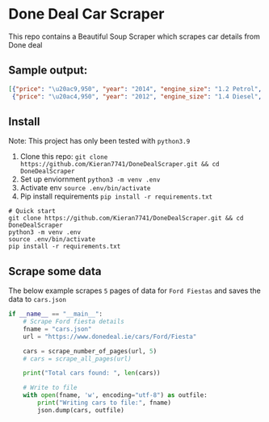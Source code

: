 # Done Deal Car Scraper

This repo contains a Beautiful Soup Scraper which scrapes car details from Done deal

## Sample output:
```json
[{"price": "\u20ac9,950", "year": "2014", "engine_size": "1.2 Petrol", "millage": "44,739 mi", "ad_age": "3 days", "location": "Dublin"},
 {"price": "\u20ac4,950", "year": "2012", "engine_size": "1.4 Diesel", "millage": "159,100 km", "ad_age": "20 hours", "location": "Dublin"}]
```

## Install
Note: This project has only been tested with `python3.9`
1. Clone this repo: `git clone https://github.com/Kieran7741/DoneDealScraper.git && cd DoneDealScraper`
2. Set up enviornment `python3 -m venv .env` 
3. Activate env `source .env/bin/activate`
4. Pip install requirements `pip install -r requirements.txt`

```shell script
# Quick start
git clone https://github.com/Kieran7741/DoneDealScraper.git && cd DoneDealScraper
python3 -m venv .env
source .env/bin/activate
pip install -r requirements.txt
```

## Scrape some data
The below example scrapes `5` pages of data for `Ford Fiestas` and saves the data to `cars.json` 
```python
if __name__ == "__main__":
    # Scrape Ford fiesta details
    fname = "cars.json"
    url = "https://www.donedeal.ie/cars/Ford/Fiesta"

    cars = scrape_number_of_pages(url, 5)
    # cars = scrape_all_pages(url)

    print("Total cars found: ", len(cars))

    # Write to file
    with open(fname, 'w', encoding="utf-8") as outfile:
        print("Writing cars to file:", fname)
        json.dump(cars, outfile)
```

